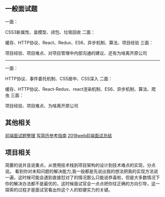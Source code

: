 
## 一般面试题

一面：

CSS3新属性、盒模型、闭包、垃圾回收
二面：

缓存、HTTP协议、React、Redux、ES6、异步机制、算法、项目经验
三面：

项目经验、项目难点、对项目管理中内部沟通的建议、还有为啥离开原公司


---------------------



一面：

HTTP协议、事件委托机制、CSS居中、CSS深入
二面：

缓存、HTTP协议、React-Redux、react渲染机制、ES6、异步机制、算法、爬虫
三面：

项目经验、项目难点、为啥离开原公司




## 其他相关
  [前端面试题整理](https://www.jianshu.com/p/feab89b88d6b)
  [写简历参考指南](https://zhuanlan.zhihu.com/p/25859524)
  [2018web前端面试总结](https://juejin.im/post/59ec3d50f265da431c6f7339)


## 项目相关

  简要的说并且说重点，从使用技术栈到项目架构的设计到技术难点的实现，分点说。
  看到你对未知问题的解决能力,我一般都是先说出我的想法把我的实现方法说一遍，这时候可能会遇到直接怼对了的情况那么只能说恭喜啦，但是大多数情况下你的解决办法都不是最优的，这时候面试官会一点点把你往正确的方向引导，这一探索的过程才是面试官看出你这个人的软硬实力的关键。





